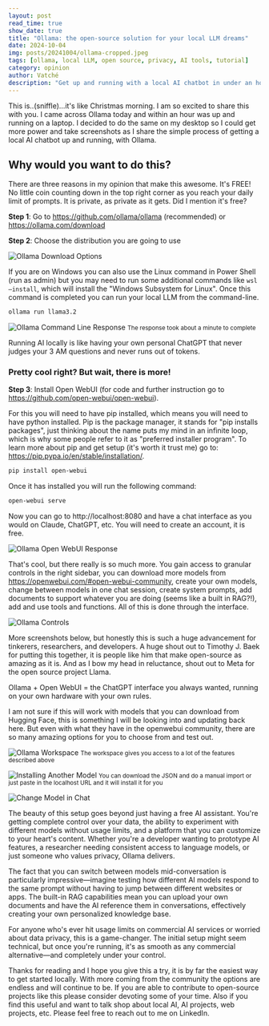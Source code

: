 ```yaml
---
layout: post
read_time: true
show_date: true
title: "Ollama: the open-source solution for your local LLM dreams"
date: 2024-10-04
img: posts/20241004/ollama-cropped.jpeg
tags: [ollama, local LLM, open source, privacy, AI tools, tutorial]
category: opinion
author: Vatché
description: "Get up and running with a local AI chatbot in under an hour using Ollama. It's free, private, and surprisingly powerful—here's your step-by-step guide."
---
```


This is..(sniffle)…it's like Christmas morning. I am so excited to share this with you. I came across Ollama today and within an hour was up and running on a laptop. I decided to do the same on my desktop so I could get more power and take screenshots as I share the simple process of getting a local AI chatbot up and running, with Ollama.

## Why would you want to do this?

There are three reasons in my opinion that make this awesome. It's FREE! No little coin counting down in the top right corner as you reach your daily limit of prompts. It is private, as private as it gets. Did I mention it's free?

**Step 1**: Go to https://github.com/ollama/ollama (recommended) or https://ollama.com/download

**Step 2**: Choose the distribution you are going to use

![Ollama Download Options](./assets/img/posts/20241004/ollama-distributions.png)

If you are on Windows you can also use the Linux command in Power Shell (run as admin) but you may need to run some additional commands like `wsl –install`, which will install the "Windows Subsystem for Linux". Once this command is completed you can run your local LLM from the command-line.

```bash
ollama run llama3.2
```

![Ollama Command Line Response](./assets/img/posts/20241004/ollama-command-line-response.png)
<small>The response took about a minute to complete</small>

<tweet>Running AI locally is like having your own personal ChatGPT that never judges your 3 AM questions and never runs out of tokens.</tweet>

### Pretty cool right? But wait, there is more!

**Step 3**: Install Open WebUI (for code and further instruction go to https://github.com/open-webui/open-webui).

For this you will need to have pip installed, which means you will need to have python installed. Pip is the package manager, it stands for "pip installs packages", just thinking about the name puts my mind in an infinite loop, which is why some people refer to it as "preferred installer program". To learn more about pip and get setup (it's worth it trust me) go to: https://pip.pypa.io/en/stable/installation/.

```bash
pip install open-webui
```

Once it has installed you will run the following command:

```bash
open-webui serve
```

Now you can go to http://localhost:8080 and have a chat interface as you would on Claude, ChatGPT, etc. You will need to create an account, it is free.

![Ollama Open WebUI Response](./assets/img/posts/20241004/ollama-webui-first-response.png)

That's cool, but there really is so much more. You gain access to granular controls in the right sidebar, you can download more models from https://openwebui.com/#open-webui-community, create your own models, change between models in one chat session, create system prompts, add documents to support whatever you are doing (seems like a built in RAG?!), add and use tools and functions. All of this is done through the interface.

![Ollama Controls](./assets/img/posts/20241004/ollama-controls.png)

More screenshots below, but honestly this is such a huge advancement for tinkerers, researchers, and developers. A huge shout out to Timothy J. Baek for putting this together, it is people like him that make open-source as amazing as it is. And as I bow my head in reluctance, shout out to Meta for the open source project Llama.

<tweet>Ollama + Open WebUI = the ChatGPT interface you always wanted, running on your own hardware with your own rules.</tweet>

I am not sure if this will work with models that you can download from Hugging Face, this is something I will be looking into and updating back here. But even with what they have in the openwebui community, there are so many amazing options for you to choose from and test out.

![Ollama Workspace](./assets/img/posts/20241004/ollama-workspace.png)
<small>The workspace gives you access to a lot of the features described above</small>

![Installing Another Model](./assets/img/posts/20241004/installing-another-model.png)
<small>You can download the JSON and do a manual import or just paste in the localhost URL and it will install it for you</small>

![Change Model in Chat](./assets/img/posts/20241004/ollama-change-model.png)

The beauty of this setup goes beyond just having a free AI assistant. You're getting complete control over your data, the ability to experiment with different models without usage limits, and a platform that you can customize to your heart's content. Whether you're a developer wanting to prototype AI features, a researcher needing consistent access to language models, or just someone who values privacy, Ollama delivers.

The fact that you can switch between models mid-conversation is particularly impressive—imagine testing how different AI models respond to the same prompt without having to jump between different websites or apps. The built-in RAG capabilities mean you can upload your own documents and have the AI reference them in conversations, effectively creating your own personalized knowledge base.

For anyone who's ever hit usage limits on commercial AI services or worried about data privacy, this is a game-changer. The initial setup might seem technical, but once you're running, it's as smooth as any commercial alternative—and completely under your control.

Thanks for reading and I hope you give this a try, it is by far the easiest way to get started locally. With more coming from the community the options are endless and will continue to be. If you are able to contribute to open-source projects like this please consider devoting some of your time. Also if you find this useful and want to talk shop about local AI, AI projects, web projects, etc. Please feel free to reach out to me on LinkedIn.
